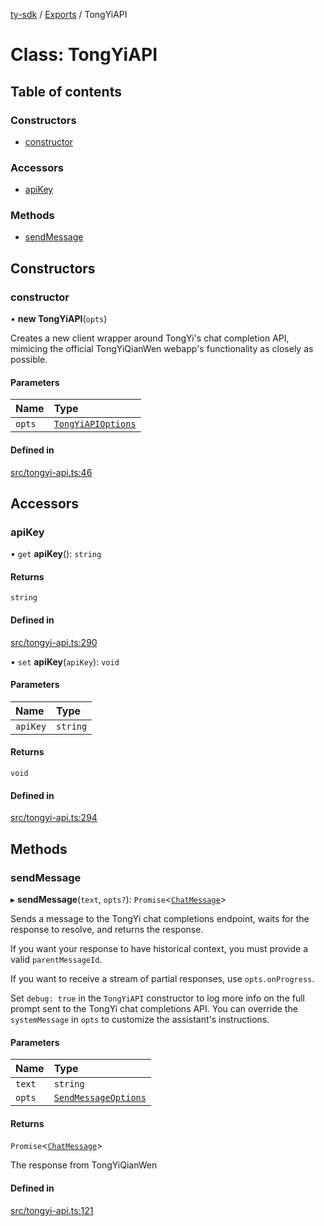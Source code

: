 [ty-sdk](../readme.md) / [Exports](../modules.md) / TongYiAPI

# Class: TongYiAPI

## Table of contents

### Constructors

- [constructor](TongYiAPI.md#constructor)

### Accessors

- [apiKey](TongYiAPI.md#apikey)

### Methods

- [sendMessage](TongYiAPI.md#sendmessage)

## Constructors

### constructor

• **new TongYiAPI**(`opts`)

Creates a new client wrapper around TongYi's chat completion API, mimicing the official TongYiQianWen webapp's functionality as closely as possible.

#### Parameters

| Name | Type |
| :------ | :------ |
| `opts` | [`TongYiAPIOptions`](../modules.md#tongyiapioptions) |

#### Defined in

[src/tongyi-api.ts:46](https://github.com/isnl/ty-sdk/blob/fb52f37/src/tongyi-api.ts#L46)

## Accessors

### apiKey

• `get` **apiKey**(): `string`

#### Returns

`string`

#### Defined in

[src/tongyi-api.ts:290](https://github.com/isnl/ty-sdk/blob/fb52f37/src/tongyi-api.ts#L290)

• `set` **apiKey**(`apiKey`): `void`

#### Parameters

| Name | Type |
| :------ | :------ |
| `apiKey` | `string` |

#### Returns

`void`

#### Defined in

[src/tongyi-api.ts:294](https://github.com/isnl/ty-sdk/blob/fb52f37/src/tongyi-api.ts#L294)

## Methods

### sendMessage

▸ **sendMessage**(`text`, `opts?`): `Promise`\<[`ChatMessage`](../interfaces/ChatMessage.md)\>

Sends a message to the TongYi chat completions endpoint, waits for the response
to resolve, and returns the response.

If you want your response to have historical context, you must provide a valid `parentMessageId`.

If you want to receive a stream of partial responses, use `opts.onProgress`.

Set `debug: true` in the `TongYiAPI` constructor to log more info on the full prompt sent to the TongYi chat completions API. You can override the `systemMessage` in `opts` to customize the assistant's instructions.

#### Parameters

| Name | Type |
| :------ | :------ |
| `text` | `string` |
| `opts` | [`SendMessageOptions`](../modules.md#sendmessageoptions) |

#### Returns

`Promise`\<[`ChatMessage`](../interfaces/ChatMessage.md)\>

The response from TongYiQianWen

#### Defined in

[src/tongyi-api.ts:121](https://github.com/isnl/ty-sdk/blob/fb52f37/src/tongyi-api.ts#L121)
